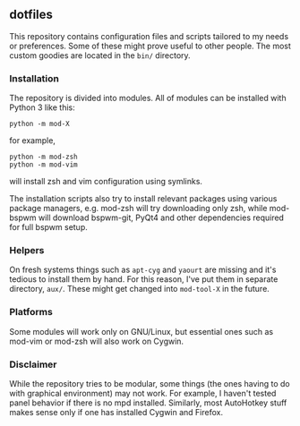dotfiles
--------

This repository contains configuration files and scripts tailored to my needs
or preferences. Some of these might prove useful to other people. The most
custom goodies are located in the `bin/` directory.

### Installation

The repository is divided into modules. All of modules can be installed with
Python 3 like this:

    python -m mod-X

for example,

    python -m mod-zsh
    python -m mod-vim

will install zsh and vim configuration using symlinks.

The installation scripts also try to install relevant packages using various
package managers, e.g. mod-zsh will try downloading only zsh, while mod-bspwm
will download bspwm-git, PyQt4 and other dependencies required for full bspwm
setup.

### Helpers

On fresh systems things such as `apt-cyg` and `yaourt` are missing and it's
tedious to install them by hand. For this reason, I've put them in separate
directory, `aux/`. These might get changed into `mod-tool-X` in the future.

### Platforms

Some modules will work only on GNU/Linux, but essential ones such as mod-vim
or mod-zsh will also work on Cygwin.

### Disclaimer

While the repository tries to be modular, some things (the ones having to do
with graphical environment) may not work. For example, I haven't tested panel
behavior if there is no mpd installed. Similarly, most AutoHotkey stuff makes
sense only if one has installed Cygwin and Firefox.
